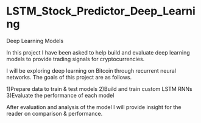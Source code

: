 # LSTM_Stock_Predictor_Deep_Learning
Deep Learning Models

In this project I have been asked to help build and evaluate deep learning models to provide trading signals for cryptocurrencies.

I will be exploring deep learning on Bitcoin through recurrent neural networks.  The goals of this project are as follows.

1)Prepare data to train & test models
2)Build and train custom LSTM RNNs
3)Evaluate the performance of each model

After evaluation and analysis of the model I will provide insight for the reader on comparison & performance.